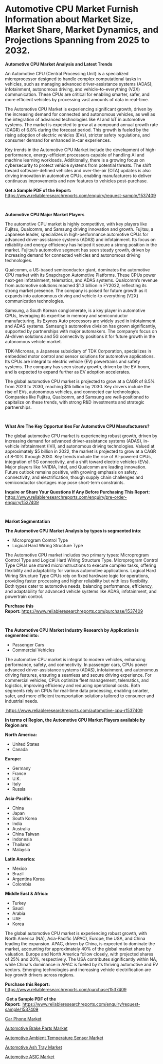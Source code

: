 <p><h1>Automotive CPU Market Furnish Information about Market Size, Market Share, Market Dynamics, and Projections Spanning from 2025 to 2032.</h1></p><p><strong>Automotive CPU Market Analysis and Latest Trends</strong></p>
<p><p>An Automotive CPU (Central Processing Unit) is a specialized microprocessor designed to handle complex computational tasks in vehicles, such as managing advanced driver-assistance systems (ADAS), infotainment, autonomous driving, and vehicle-to-everything (V2X) communication. These CPUs are critical for enabling smarter, safer, and more efficient vehicles by processing vast amounts of data in real-time.</p><p>The Automotive CPU Market is experiencing significant growth, driven by the increasing demand for connected and autonomous vehicles, as well as the integration of advanced technologies like AI and IoT in automotive systems. The market is expected to grow at a compound annual growth rate (CAGR) of 6.8% during the forecast period. This growth is fueled by the rising adoption of electric vehicles (EVs), stricter safety regulations, and consumer demand for enhanced in-car experiences.</p><p>Key trends in the Automotive CPU Market include the development of high-performance, energy-efficient processors capable of handling AI and machine learning workloads. Additionally, there is a growing focus on cybersecurity to protect vehicle systems from potential threats. The shift toward software-defined vehicles and over-the-air (OTA) updates is also driving innovation in automotive CPUs, enabling manufacturers to deliver continuous improvements and new features to vehicles post-purchase.</p></p>
<p><strong>Get a Sample PDF of the Report:&nbsp;</strong> <a href="https://www.reliableresearchreports.com/enquiry/request-sample/1537409?utm_campaign=34&utm_medium=2&utm_source=Github&utm_content=ia&utm_term=22012025&utm_id=automotive-cpu">https://www.reliableresearchreports.com/enquiry/request-sample/1537409</a></p>
<p>&nbsp;</p>
<p><strong>Automotive CPU Major Market Players</strong></p>
<p><p>The automotive CPU market is highly competitive, with key players like Fujitsu, Qualcomm, and Samsung driving innovation and growth. Fujitsu, a Japanese leader, specializes in high-performance automotive CPUs for advanced driver-assistance systems (ADAS) and infotainment. Its focus on reliability and energy efficiency has helped it secure a strong position in the market. Fujitsu’s automotive segment has seen steady growth, driven by increasing demand for connected vehicles and autonomous driving technologies.</p><p>Qualcomm, a US-based semiconductor giant, dominates the automotive CPU market with its Snapdragon Automotive Platforms. These CPUs power next-gen infotainment, telematics, and ADAS systems. Qualcomm’s revenue from automotive solutions reached $1.3 billion in FY2022, reflecting its strong market presence. The company is poised for future growth as it expands into autonomous driving and vehicle-to-everything (V2X) communication technologies.</p><p>Samsung, a South Korean conglomerate, is a key player in automotive CPUs, leveraging its expertise in memory and semiconductor manufacturing. Its Exynos Auto processors are widely used in infotainment and ADAS systems. Samsung’s automotive division has grown significantly, supported by partnerships with major automakers. The company’s focus on AI-driven solutions and 5G connectivity positions it for future growth in the autonomous vehicle market.</p><p>TDK-Micronas, a Japanese subsidiary of TDK Corporation, specializes in embedded motor control and sensor solutions for automotive applications. Its CPUs are integral to electric vehicle (EV) powertrains and safety systems. The company has seen steady growth, driven by the EV boom, and is expected to expand further as EV adoption accelerates.</p><p>The global automotive CPU market is projected to grow at a CAGR of 8.5% from 2023 to 2030, reaching $15 billion by 2030. Key drivers include the rise of EVs, autonomous vehicles, and connected car technologies. Companies like Fujitsu, Qualcomm, and Samsung are well-positioned to capitalize on these trends, with strong R&D investments and strategic partnerships.</p></p>
<p>&nbsp;</p>
<p><strong>What Are The Key Opportunities For Automotive CPU Manufacturers?</strong></p>
<p><p>The global automotive CPU market is experiencing robust growth, driven by increasing demand for advanced driver-assistance systems (ADAS), in-vehicle infotainment (IVI), and autonomous driving technologies. Valued at approximately $5 billion in 2022, the market is projected to grow at a CAGR of 8-10% through 2030. Key trends include the rise of AI-powered CPUs, integration of 5G connectivity, and a shift toward electric vehicles (EVs). Major players like NVIDIA, Intel, and Qualcomm are leading innovation. Future outlook remains positive, with growing emphasis on safety, connectivity, and electrification, though supply chain challenges and semiconductor shortages may pose short-term constraints.</p></p>
<p><strong>Inquire or Share Your Questions If Any Before Purchasing This Report:</strong> <a href="https://www.reliableresearchreports.com/enquiry/pre-order-enquiry/1537409?utm_campaign=34&utm_medium=2&utm_source=Github&utm_content=ia&utm_term=22012025&utm_id=automotive-cpu">https://www.reliableresearchreports.com/enquiry/pre-order-enquiry/1537409</a></p>
<p>&nbsp;</p>
<p><strong>Market Segmentation</strong></p>
<p><strong>The Automotive CPU Market Analysis by types is segmented into:</strong></p>
<p><ul><li>Microprogram Control Type</li><li>Logical Hard Wiring Structure Type</li></ul></p>
<p><p>The Automotive CPU market includes two primary types: Microprogram Control Type and Logical Hard Wiring Structure Type. Microprogram Control Type CPUs use stored microinstructions to execute complex tasks, offering flexibility and adaptability for various automotive applications. Logical Hard Wiring Structure Type CPUs rely on fixed hardware logic for operations, providing faster processing and higher reliability but with less flexibility. Both types cater to automotive needs, balancing performance, efficiency, and adaptability for advanced vehicle systems like ADAS, infotainment, and powertrain control.</p></p>
<p><strong>Purchase this Report:&nbsp;</strong><a href="https://www.reliableresearchreports.com/purchase/1537409?utm_campaign=34&utm_medium=2&utm_source=Github&utm_content=ia&utm_term=22012025&utm_id=automotive-cpu">https://www.reliableresearchreports.com/purchase/1537409</a></p>
<p>&nbsp;</p>
<p><strong>The Automotive CPU Market Industry Research by Application is segmented into:</strong></p>
<p><ul><li>Passenger Cars</li><li>Commercial Vehicles</li></ul></p>
<p><p>The automotive CPU market is integral to modern vehicles, enhancing performance, safety, and connectivity. In passenger cars, CPUs power advanced driver-assistance systems (ADAS), infotainment, and autonomous driving features, ensuring a seamless and secure driving experience. For commercial vehicles, CPUs optimize fleet management, telematics, and logistics, improving efficiency and reducing operational costs. Both segments rely on CPUs for real-time data processing, enabling smarter, safer, and more efficient transportation solutions tailored to consumer and industrial needs.</p></p>
<p><a href="https://www.reliableresearchreports.com/automotive-cpu-r1537409?utm_campaign=34&utm_medium=2&utm_source=Github&utm_content=ia&utm_term=22012025&utm_id=automotive-cpu">&nbsp;https://www.reliableresearchreports.com/automotive-cpu-r1537409</a></p>
<p><strong>In terms of Region, the Automotive CPU Market Players available by Region are:</strong></p>
<p>
    <p> <strong> North America: </strong>
        <ul>
            <li>United States</li>
            <li>Canada</li>
        </ul>
        </p> 
    <p> <strong> Europe: </strong>
        <ul>
            <li>Germany</li>
            <li>France</li>
            <li>U.K.</li>
            <li>Italy</li>
            <li>Russia</li>
        </ul>
        </p> 
    <p> <strong> Asia-Pacific: </strong>
        <ul>
            <li>China</li>
            <li>Japan</li>
            <li>South Korea</li>
            <li>India</li>
            <li>Australia</li>
            <li>China Taiwan</li>
            <li>Indonesia</li>
            <li>Thailand</li>
            <li>Malaysia</li>
        </ul>
        </p> 
    <p> <strong> Latin America: </strong>
        <ul>
            <li>Mexico</li>
            <li>Brazil</li>
            <li>Argentina Korea</li>
            <li>Colombia</li>
        </ul>
        </p> 
    <p> <strong> Middle East & Africa: </strong>
        <ul>
            <li>Turkey</li>
            <li>Saudi</li>
            <li>Arabia</li>
            <li>UAE</li>
            <li>Korea</li>
        </ul>
    </p>
    </p>
<p><p>The global automotive CPU market is experiencing robust growth, with North America (NA), Asia-Pacific (APAC), Europe, the USA, and China leading the expansion. APAC, driven by China, is expected to dominate the market, accounting for approximately 40% of the global market share by valuation. Europe and North America follow closely, with projected shares of 25% and 20%, respectively. The USA contributes significantly within NA, while China's dominance in APAC is fueled by its thriving automotive and EV sectors. Emerging technologies and increasing vehicle electrification are key growth drivers across regions.</p></p>
<p><strong>Purchase this Report: </strong><a href="https://www.reliableresearchreports.com/purchase/1537409?utm_campaign=34&utm_medium=2&utm_source=Github&utm_content=ia&utm_term=22012025&utm_id=automotive-cpu">https://www.reliableresearchreports.com/purchase/1537409</a></p>
<p>&nbsp;<strong>Get a Sample PDF of the Report:&nbsp;&nbsp;</strong><a href="https://www.reliableresearchreports.com/enquiry/request-sample/1537409?utm_campaign=34&utm_medium=2&utm_source=Github&utm_content=ia&utm_term=22012025&utm_id=automotive-cpu">https://www.reliableresearchreports.com/enquiry/request-sample/1537409</a></p>
<p><strong></strong></p>
<p><p><a href="https://github.com/jaquelynhasenaue8/Market-Research-Report-List-1/blob/main/car-phone-market.md?utm_campaign=34&utm_medium=2&utm_source=Github&utm_content=ia&utm_term=22012025&utm_id=automotive-cpu">Car Phone Market</a></p><p><a href="https://github.com/arvelm4nthig/Market-Research-Report-List-1/blob/main/automotive-brake-parts-market.md?utm_campaign=34&utm_medium=2&utm_source=Github&utm_content=ia&utm_term=22012025&utm_id=automotive-cpu">Automotive Brake Parts Market</a></p><p><a href="https://github.com/AshikRahman991/Market-Research-Report-List-1/blob/main/automotive-ambient-temperature-sensor-market.md?utm_campaign=34&utm_medium=2&utm_source=Github&utm_content=ia&utm_term=22012025&utm_id=automotive-cpu">Automotive Ambient Temperature Sensor Market</a></p><p><a href="https://github.com/HobertDavis43/Market-Research-Report-List-1/blob/main/automotive-ash-tray-market.md?utm_campaign=34&utm_medium=2&utm_source=Github&utm_content=ia&utm_term=22012025&utm_id=automotive-cpu">Automotive Ash Tray Market</a></p><p><a href="https://github.com/AlisaRowe24/Market-Research-Report-List-1/blob/main/automotive-asic-market.md?utm_campaign=34&utm_medium=2&utm_source=Github&utm_content=ia&utm_term=22012025&utm_id=automotive-cpu">Automotive ASIC Market</a></p></p>